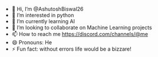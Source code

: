 - 👋 Hi, I’m @AshutoshBiswal26
- 👀 I’m interested in python
- 🌱 I’m currently learning AI
- 💞️ I’m looking to collaborate on Machine Learning projects
- 📫 How to reach me https://discord.com/channels/@me
- 😄 Pronouns: He
- ⚡ Fun fact: without errors life would be a bizzare!

<!---
AshutoshBiswal26/AshutoshBiswal26 is a ✨ special ✨ repository because its `README.md` (this file) appears on your GitHub profile.
You can click the Preview link to take a look at your changes.
--->
